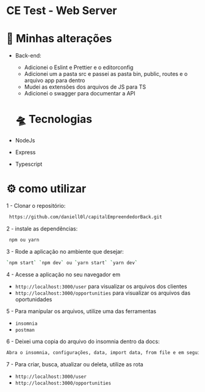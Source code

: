 # CE Test - Web Server


#  🚀 Minhas alterações

- Back-end:
  - Adicionei o Eslint e Prettier e o editorconfig
  - Adicionei um a pasta src e passei as pasta bin, public, routes e o arquivo app para dentro
  - Mudei as extensões dos arquivos de JS para TS
  - Adicionei o swagger para documentar a API

  # 🛸 Tecnologias

* NodeJs

* Express

* Typescript
# ⚙️ como utilizar

1 - Clonar o repositório:

```bash
 https://github.com/daniell0l/capitalEmpreendedorBack.git
```

2 - instale as dependências:

```bash
 npm ou yarn
 ```

3 - Rode a aplicação no ambiente que desejar:

```bash
`npm start` `npm dev` ou `yarn start` `yarn dev`
```

4 -  Acesse a aplicação no seu navegador em
* `http://localhost:3000/user` para visualizar os arquivos dos clientes
* `http://localhost:3000/opportunities` para visualizar os arquivos das oportunidades 

5 - Para manipular os arquivos, utilize uma das ferramentas 
* `insomnia`
* `postman`

6 - Deixei uma copia do arquivo do insomnia dentro da docs:

```bash
Abra o insomnia, configurações, data, import data, from file e em seguida procure a pasta docs dentro do projeto e selecione o arquivo do insomnia
```

7 - Para criar, busca, atualizar ou deleta, utilize as rota
* `http://localhost:3000/user`
* `http://localhost:3000/opportunities`

    

